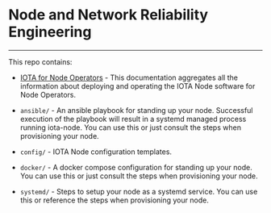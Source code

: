 # Node and Network Reliability Engineering

-----

This repo contains:

- [IOTA for Node Operators](./iota_for_node_operators.md) - This documentation aggregates all the information about deploying and operating the IOTA Node software for Node Operators.

- `ansible/` - An ansible playbook for standing up your node. Successful execution of the playbook will result in a systemd managed process running iota-node. You can use this or just consult the steps when provisioning your node.

- `config/` - IOTA Node configuration templates.

- `docker/` - A docker compose configuration for standing up your node. You can use this or just consult the steps when provisioning your node. 

- `systemd/` - Steps to setup your node as a systemd service. You can use this or reference the steps when provisioning your node. 
